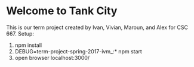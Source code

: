 Welcome to Tank City
===================



This is our term project created by Ivan, Vivian, Maroun, and Alex for CSC 667.
Setup:
1. npm install
2. DEBUG=term-project-spring-2017-ivm_:* npm start
3. open browser localhost:3000/